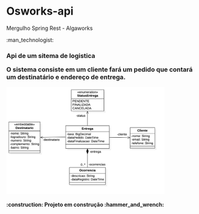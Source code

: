 <h1> Osworks-api </h1>
Mergulho Spring Rest - Algaworks

<p>
:man_technologist:
<h3><strong>Api de um sitema de logistica </strong></h3![diagrama-de-classes](https://user-images.githubusercontent.com/32622573/200060935-522ce27f-f44a-4d54-87f7-96abade6df2d.png)>
</p>

<p> O sistema consiste em um cliente fará um pedido que contará um destinatário e endereço de entrega.</p>

<img align="center" with="280" height="280"  src ="diagrama-de-classes.png"/>

<h4>
:construction:
Projeto em construção
:hammer_and_wrench:
</h4>
